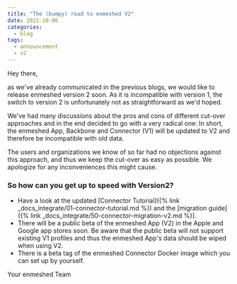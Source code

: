 ```yaml
---
title: "The (bumpy) road to enmeshed V2"
date: 2022-10-06
categories:
  - blog
tags:
  - announcement
  - v2
---
```


Hey there,

as we've already communicated in the previous blogs, we would like to release enmeshed version 2 soon. As it is incompatible with version 1, the switch to version 2 is unfortunately not as straightforward as we'd hoped.

We've had many discussions about the pros and cons of different cut-over approaches and in the end decided to go with a very radical one: In short, the enmeshed App, Backbone and Connector (V1) will be updated to V2 and therefore be incompatible with old data.

The users and organizations we know of so far had no objections against this approach, and thus we keep the cut-over as easy as possible. We apologize for any inconveniences this might cause.

### So how can you get up to speed with Version2?

- Have a look at the updated [Connector Tutorial]({% link _docs_integrate/01-connector-tutorial.md %}) and the [migration guide]({% link _docs_integrate/50-connector-migration-v2.md %}).
- There will be a public beta of the enmeshed App (V2) in the Apple and Google app stores soon. Be aware that the public beta will not support existing V1 profiles and thus the enmeshed App's data should be wiped when using V2.
- There is a beta tag of the enmeshed Connector Docker image which you can set up by yourself.

Your enmeshed Team
